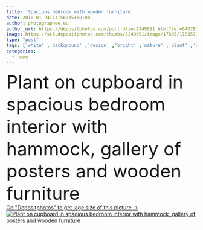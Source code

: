 ```yaml
---
title: 'Spacious bedroom with wooden furniture'
date: 2018-01-24T14:56:15+00:00
author: photographee.eu
author_url: https://depositphotos.com/portfolio-2249091.html?ref=64678756
image: https://st3.depositphotos.com/thumbs/2249091/image/17895/178957178/api_thumb_450.jpg?forcejpeg=true
type: "post"
tags: ['white' ,'background' ,'design' ,'bright' ,'nature' ,'plant' ,'wooden' ,'chair' ,'bed' ,'blanket' ,'modern' ,'soft' ,'wall' ,'lamp' ,'fur' ,'interior' ,'beige' ,'home' ,'flat' ,'furniture' ,'grey' ,'cover' ,'gallery' ,'room' ,'panorama' ,'wool' ,'Rug' ,'apartment' ,'header' ,'bedroom' ,'bench' ,'armchair' ,'pillows' ,'spacious' ,'stool' ,'cushions' ,'cupboard' ,'brazilian' ,'hammock' ,'posters' ,'bedsheets' ]
categories: 
  - home
---
```

<div aling="center">
            <font size="60"> Plant on cupboard in spacious bedroom interior with hammock, gallery of posters and wooden furniture</font>   
</div>
<div>
    <a href='https://st3.depositphotos.com/thumbs/2249091/image/17895/178957178/api_thumb_450.jpg?forcejpeg=true?ref=64678756' target=_blank > Go "Depositphotos" to get lage size of this picture ->
        <img href='https://st3.depositphotos.com/thumbs/2249091/image/17895/178957178/api_thumb_450.jpg?forcejpeg=true?ref=64678756' src='https://st3.depositphotos.com/2249091/17895/i/950/depositphotos_178957178-stock-photo-spacious-bedroom-with-wooden-furniture.jpg?forcejpeg=true' alt='Plant on cupboard in spacious bedroom interior with hammock, gallery of posters and wooden furniture' >
    </a>
</div>
